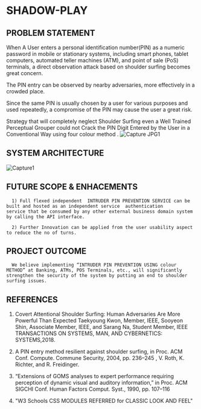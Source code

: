 # SHADOW-PLAY
## PROBLEM STATEMENT
When A User enters a personal identification number(PIN) as a numeric password in mobile or stationary systems, including smart phones, tablet computers, automated teller machines (ATM), and point of sale (PoS) terminals, a direct observation attack based on shoulder surfing becomes great concern.



The PIN entry can be observed by nearby adversaries, more effectively in a crowded place.


Since the same PIN is usually chosen by a user for various purposes and used repeatedly, a compromise of the PIN may cause the user a great risk.


Strategy that will completely neglect Shoulder Surfing even a Well Trained Perceptual Grouper could not Crack the PIN Digit Entered by the User in a Conventional Way using four colour method .
![Capture JPG1](https://user-images.githubusercontent.com/54446756/66694591-934b8c80-ecd2-11e9-8c2a-472ecfbd0d6e.JPG)

## SYSTEM ARCHITECTURE
![Capture1](https://user-images.githubusercontent.com/54446756/66696244-da904800-ece7-11e9-9965-fe3b030b249f.JPG)


## FUTURE SCOPE & ENHACEMENTS
      
      1) Full flexed independent  INTRUDER PIN PREVENTION SERVICE can be built and hosted as an independent service  authentication              service that be consumed by any other external business domain system  by calling the API interface.
      
      2) Further Innovation can be applied from the user usability aspect to reduce the no of turns.
      
      
## PROJECT OUTCOME
            
      We believe implementing “INTRUDER PIN PREVENTION USING colour METHOD” at Banking, ATMs, POS Terminals, etc., will significantly         strengthen the security of the system by putting an end to shoulder surfing issues.


## REFERENCES

  1) Covert Attentional Shoulder Surfing: Human Adversaries Are More Powerful Than Expected Taekyoung Kwon, Member, IEEE, Sooyeon Shin,          Associate Member, IEEE, and Sarang Na, Student Member, IEEE TRANSACTIONS ON SYSTEMS, MAN, AND   CYBERNETICS: SYSTEMS,2018.
  
  2) A PIN entry method resilient against shoulder surfing, in Proc. ACM Conf. Compute. Commune Security, 2004, pp. 236–245 , V. Roth, 
     K. Richter, and R. Freidinger.
    
  3) “Extensions of GOMS analyses to expert performance requiring perception of dynamic visual and auditory information,” in Proc. ACM           SIGCHI Conf. Human Factors Comput. Syst., 1990, pp. 107–116
 
   4) "W3 Schools CSS MODULES REFERRED for CLASSIC LOOK AND FEEL"
   
 
